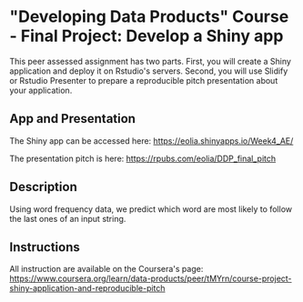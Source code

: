 # "Developing Data Products" Course - Final Project: Develop a Shiny app
This peer assessed assignment has two parts. First, you will create a Shiny application and deploy it on Rstudio's servers. Second, you will use Slidify or Rstudio Presenter to prepare a reproducible pitch presentation about your application.

## App and Presentation
The Shiny app can be accessed here: https://eolia.shinyapps.io/Week4_AE/

The presentation pitch is here: https://rpubs.com/eolia/DDP_final_pitch

## Description
Using word frequency data, we predict which word are most likely to follow the last ones of an input string.

## Instructions
All instruction are available on the Coursera's page: https://www.coursera.org/learn/data-products/peer/tMYrn/course-project-shiny-application-and-reproducible-pitch
